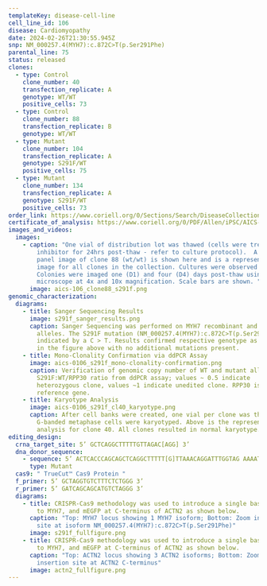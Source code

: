 ```yaml
---
templateKey: disease-cell-line
cell_line_id: 106
disease: Cardiomyopathy
date: 2024-02-26T21:30:55.945Z
snp: NM_000257.4(MYH7):c.872C>T(p.Ser291Phe)
parental_line: 75
status: released
clones:
  - type: Control
    clone_number: 40
    transfection_replicate: A
    genotype: WT/WT
    positive_cells: 73
  - type: Control
    clone_number: 88
    transfection_replicate: B
    genotype: WT/WT
  - type: Mutant
    clone_number: 104
    transfection_replicate: A
    genotype: S291F/WT
    positive_cells: 75
  - type: Mutant
    clone_number: 134
    transfection_replicate: A
    genotype: S291F/WT
    positive_cells: 73
order_link: https://www.coriell.org/0/Sections/Search/DiseaseCollection_Detail.aspx?Ref=AICS-0106&Product=CiPSC&PgId=166
certificate_of_analysis: https://www.coriell.org/0/PDF/Allen/iPSC/AICS-0106_CofA.pdf
images_and_videos:
  images:
    - caption: "One vial of distribution lot was thawed (cells were treated with ROCK
        inhibitor for 24hrs post-thaw - refer to culture protocol).  A four
        panel image of clone 88 (wt/wt) is shown here and is a representative
        image for all clones in the collection. Cultures were observed daily.
        Colonies were imaged one (D1) and four (D4) days post-thaw using a Leica
        microscope at 4x and 10x magnification. Scale bars are shown. "
      image: aics-106_clone88_s291f.png
genomic_characterization:
  diagrams:
    - title: Sanger Sequencing Results
      image: s291f_sanger_results.png
      caption: Sanger Sequencing was performed on MYH7 recombinant and wildtype
        alleles. The S291F mutation (NM_000257.4(MYH7):c.872C>T(p.Ser291Phe)) is
        indicated by a C > T. Results confirmed respective genotype as indicated
        in the figure above with no additional mutations present. 
    - title: Mono-Clonality Confirmation via ddPCR Assay
      image: aics-0106_s291f_mono-clonality-confirmation.png
      caption: Verification of genomic copy number of WT and mutant alleles.
        S291F:WT/RPP30 ratio from ddPCR assay; values ~ 0.5 indicate
        heterozygous clone, values ~1 indicate unedited clone. RPP30 is known 2n
        reference gene. 
    - title: Karyotype Analysis
      image: aics-0106_s291f_cl40_karyotype.png
      caption: After cell banks were created, one vial per clone was thawed and 30
        G-banded metaphase cells were karyotyped. Above is the representative
        analysis for clone 40. All clones resulted in normal karyotype.
editing_design:
  crna_target_site: 5’ GCTCAGGCTTTTTGTTAGAC[AGG] 3’
  dna_donor_sequence:
    - sequence: 5’ ACTCACCCAGCAGCTCAGGCTTTTT[G]TTAAACAGGATTTGGTAG AAAATGTGATAATCT 3’
      type: Mutant
  cas9: " TrueCut™ Cas9 Protein "
  f_primer: 5’ GCTAGGTGTCTTTCTCTGGG 3’
  r_primer: 5’ GATCAGCAGCATGTCTAGGG 3’
  diagrams:
    - title: CRISPR-Cas9 methodology was used to introduce a single base pair mutation
        to MYH7, and mEGFP at C-terminus of ACTN2 as shown below.
      caption: "Top: MYH7 locus showing 1 MYH7 isoform; Bottom: Zoom in on mutation
        site at isoform NM_000257.4(MYH7):c.872C>T(p.Ser291Phe)"
      image: s291f_fullfigure.png
    - title: CRISPR-Cas9 methodology was used to introduce a single base pair mutation
        to MYH7, and mEGFP at C-terminus of ACTN2 as shown below.
      caption: "Top: ACTN2 locus showing 3 ACTN2 isoforms; Bottom: Zoom in on mEGFP
        insertion site at ACTN2 C-terminus"
      image: actn2_fullfigure.png
---
```


